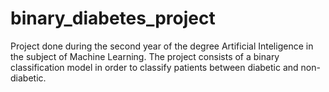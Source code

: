 # binary_diabetes_project
Project done during the second year of the degree Artificial Inteligence in the subject of Machine Learning. The project consists of a binary classification model in order to classify patients between diabetic and non-diabetic. 

